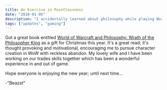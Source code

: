 ```yaml
---
title: An Exercise in Pointlessness
date: "2010-01-05"
description: "I accidentally learned about philosophy while playing World of Warcraft."
tags: ["updates", "gaming"]
---
```


Got a great book entitled [World of Warcraft and Philosophy: Wrath of the Philosopher King](https://www.goodreads.com/book/show/6663553-world-of-warcraft-and-philosophy) as a gift for Christmas this year.  It's a great read; it's thought provoking and motivational, encouraging me to pursue character creation in WoW with reckless abandon.  My lovely wife and I have been working on our trades skills together which has been a wonderful experience in and out of game.

Hope everyone is enjoying the new year; until next time...
	
-"Beazst"

